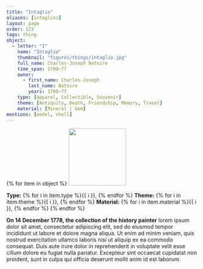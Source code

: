 ```yaml
---
title: "Intaglio"
aliases: [intaglios]
layout: page
order: 123
tags: thing
object:
  - letter: "I"
    name: "Intaglio"
    thumbnail: "figures/things/intaglio.jpg"
    full_name: Charles-Joseph Natoire
    time_span: 1700–77
    owner:
      - first_name: Charles-Joseph
        last_name: Natoire
        years: 1700–77
    type: [Apparel, Collectible, Souvenir]
    theme: [Antiquity, Death, Friendship, Memory, Travel]
    material: [Mineral | Gem]
mentions: [model, shell]
---
```


{% for item in object %}
<img src="/_assets/images/{{ item.thumbnail }}" width="150"/>

**Type:** {% for i in item.type %}{{ i }}, {% endfor %}
**Theme:** {% for i in item.theme %}{{ i }}, {% endfor %}
**Material:** {% for i in item.material %}{{ i }}, {% endfor %}
{% endfor %}

**On 14 December 1778, the collection of the history painter** lorem ipsum dolor sit amet, consectetur adipiscing elit, sed do eiusmod tempor incididunt ut labore et dolore magna aliqua. Ut enim ad minim veniam, quis nostrud exercitation ullamco laboris nisi ut aliquip ex ea commodo consequat. Duis aute irure dolor in reprehenderit in voluptate velit esse cillum dolore eu fugiat nulla pariatur. Excepteur sint occaecat cupidatat non proident, sunt in culpa qui officia deserunt mollit anim id est laborum.